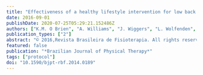 ```yaml
---
title: "Effectiveness of a healthy lifestyle intervention for low back pain and osteoarthritis of the knee: Protocol and statistical analysis plan for two randomised controlled trials"
date: 2016-09-01
publishDate: 2020-07-25T05:29:21.152486Z
authors: ["K.M. O Brien", "A. Williams", "J. Wiggers", "L. Wolfenden", "S. Yoong", "E. Campbell", "S.J. Kamper", "J. McAuley", "J. Attia", "C. Oldmeadow", "C.M. Williams"]
publication_types: ["2"]
abstract: "© 2016,Revista Brasileira de Fisioterapia. All rights reserved. Background: These trials are the first randomised controlled trials of telephone-based weight management and healthy lifestyle interventions for low back pain and knee osteoarthritis. This article describes the protocol and statistical analysis plan. Method: These trials are parallel randomised controlled trials that investigate and compare the effect of a telephone-based weight management and healthy lifestyle intervention for improving pain intensity in overweight or obese patients with low back pain or knee osteoarthritis. The analysis plan was finalised prior to initiation of analyses. All data collected as part of the trial were reviewed,without stratification by group,and classified by baseline characteristics,process of care and trial outcomes. Trial outcomes were classified as primary and secondary outcomes. Appropriate descriptive statistics and statistical testing of between-group differences,where relevant,have been planned and described. Conclusions: A protocol for standard analyses was developed for the results of two randomised controlled trials. This protocol describes the data,and the pre-determined statistical tests of relevant outcome measures. The plan demonstrates transparent and verifiable use of the data collected. This a priori protocol will be followed to ensure rigorous standards of data analysis are strictly adhered to."
featured: false
publication: "*Brazilian Journal of Physical Therapy*"
tags: ["protocol"]
doi: "10.1590/bjpt-rbf.2014.0189"
---
```


